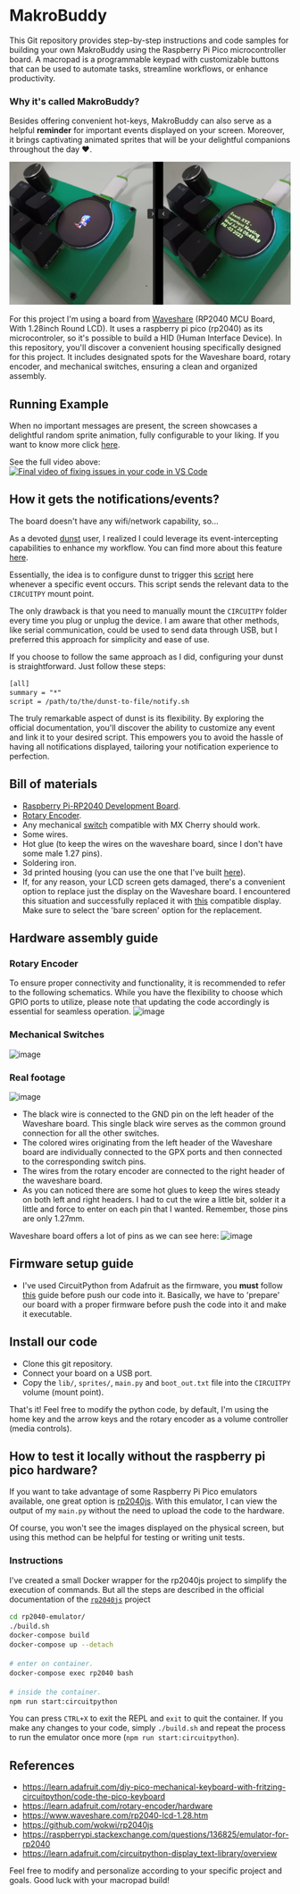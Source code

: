 # MakroBuddy

This Git repository provides step-by-step instructions and code samples for building your own MakroBuddy using the Raspberry Pi Pico microcontroller board. A macropad is a programmable keypad with customizable buttons that can be used to automate tasks, streamline workflows, or enhance productivity.

### Why it's called MakroBuddy?
Besides offering convenient hot-keys, MakroBuddy can also serve as a helpful **reminder** for important events displayed on your screen. Moreover, it brings captivating animated sprites that will be your delightful companions throughout the day ❤️.

![Alt text](image.png)

For this project I'm using a board from [Waveshare](https://www.waveshare.com/rp2040-lcd-1.28.htm) (RP2040 MCU Board, With 1.28inch Round LCD). It uses a raspberry pi pico (rp2040) as its microcontroler, so it's possible to build a HID (Human Interface Device). In this repository, you'll discover a convenient housing specifically designed for this project. It includes designated spots for the Waveshare board, rotary encoder, and mechanical switches, ensuring a clean and organized assembly.

## Running Example

When no important messages are present, the screen showcases a delightful random sprite animation, fully configurable to your liking. If you want to know more click [here](./ADD_MORE_SPRITES.md).

See the full video above:
[![Final video of fixing issues in your code in VS Code](https://img.youtube.com/vi/jeDKUlj0tqM/maxresdefault.jpg)](https://www.youtube.com/shorts/jeDKUlj0tqM)


## How it gets the notifications/events?

The board doesn't have any wifi/network capability, so...

As a devoted [dunst](https://github.com/dunst-project/dunst) user, I realized I could leverage its event-intercepting capabilities to enhance my workflow. You can find more about this feature [here](https://wiki.archlinux.org/title/Dunst#Scripting).

Essentially, the idea is to configure dunst to trigger this [script](./dunst-to-file/notify.sh) here whenever a specific event occurs. This script sends the relevant data to the `CIRCUITPY` mount point. 

The only drawback is that you need to manually mount the `CIRCUITPY` folder every time you plug or unplug the device. I am aware that other methods, like serial communication, could be used to send data through USB, but I preferred this approach for simplicity and ease of use.

If you choose to follow the same approach as I did, configuring your dunst is straightforward. Just follow these steps:

```
[all]
summary = "*"
script = /path/to/the/dunst-to-file/notify.sh
```

The truly remarkable aspect of dunst is its flexibility. By exploring the official documentation, you'll discover the ability to customize any event and link it to your desired script. This empowers you to avoid the hassle of having all notifications displayed, tailoring your notification experience to perfection.

## Bill of materials
- [Raspberry Pi-RP2040 Development Board](https://pt.aliexpress.com/item/1005004616586355.html?spm=a2g0o.order_list.order_list_main.21.21efcaa4GvI4NZ&gatewayAdapt=glo2bra).
- [Rotary Encoder](https://pt.aliexpress.com/item/4001112405456.html?spm=a2g0o.order_list.order_list_main.337.56c2caa4j3XZvl&gatewayAdapt=glo2bra).
- Any mechanical [switch](https://pt.aliexpress.com/item/1005004285463567.html?spm=a2g0o.productlist.main.15.7c3823b2lCL06c&algo_pvid=f50a2a66-7073-4be2-a435-df6fec2686b5&algo_exp_id=f50a2a66-7073-4be2-a435-df6fec2686b5-7&pdp_npi=3%40dis%21BRL%2165.37%2132.69%21%21%2112.66%21%21%40212244c416888441242025140d0779%2112000028629113466%21sea%21BR%21172919556&curPageLogUid=xjMCfauOfAiu) compatible with MX Cherry should work.
- Some wires.
- Hot glue (to keep the wires on the waveshare board, since I don't have some male 1.27 pins).
- Soldering iron.
- 3d printed housing  (you can use the one that I've built [here](https://www.tinkercad.com/things/47IuxGAQAh5)).
- If, for any reason, your LCD screen gets damaged, there's a convenient option to replace just the display on the Waveshare board. I encountered this situation and successfully replaced it with [this](https://www.aliexpress.com/item/1005002525190127.html?spm=a2g0o.order_list.order_list_main.11.5c971802Mmtqq3) compatible display. Make sure to select the 'bare screen' option for the replacement.

## Hardware assembly guide

### Rotary Encoder
To ensure proper connectivity and functionality, it is recommended to refer to the following schematics. While you have the flexibility to choose which GPIO ports to utilize, please note that updating the code accordingly is essential for seamless operation.
![image](https://github.com/thiagosanches/yet-another-rp2040-macropad/assets/5191469/e939b195-b1f8-49cc-a5c2-993f597680d0)

### Mechanical Switches
![image](https://github.com/thiagosanches/yet-another-rp2040-macropad/assets/5191469/6970535f-c027-4c64-8933-e0e63ebadb38)


### Real footage

![image](https://github.com/thiagosanches/yet-another-rp2040-macropad/assets/5191469/04d06d68-d482-4c2d-9083-9100d1852387)

- The black wire is connected to the GND pin on the left header of the Waveshare board. This single black wire serves as the common ground connection for all the other switches.
- The colored wires originating from the left header of the Waveshare board are individually connected to the GPX ports and then connected to the corresponding switch pins.
- The wires from the rotary encoder are connected to the right header of the waveshare board.
- As you can noticed there are some hot glues to keep the wires steady on both left and right headers. I had to cut the wire a little bit, solder it a little and force to enter on each pin that I wanted. Remember, those pins are only 1.27mm.

Waveshare board offers a lot of pins as we can see here:
![image](https://github.com/thiagosanches/yet-another-rp2040-macropad/assets/5191469/34edd9b2-64b1-420e-881d-fecc4bb6de79)

## Firmware setup guide
- I've used CircuitPython from Adafruit as the firmware, you **must** follow [this](https://learn.adafruit.com/welcome-to-circuitpython?view=all#download-the-latest-version-2977908) guide before push our code into it. Basically, we have to 'prepare' our board with a proper firmware before push the code into it and make it executable.

## Install our code
- Clone this git repository.
- Connect your board on a USB port.
- Copy the `lib/`, `sprites/`, `main.py` and `boot_out.txt` file into the `CIRCUITPY` volume (mount point).

That's it! Feel free to modify the python code, by default, I'm using the home key and the arrow keys and the rotary encoder as a volume controller (media controls).


## How to test it locally without the raspberry pi pico hardware?

If you want to take advantage of some Raspberry Pi Pico emulators available, one great option is [rp2040js](https://github.com/wokwi/rp2040js). With this emulator, I can view the output of my `main.py` without the need to upload the code to the hardware. 

Of course, you won't see the images displayed on the physical screen, but using this method can be helpful for testing or writing unit tests.

### Instructions

I've created a small Docker wrapper for the rp2040js project to simplify the execution of commands. But all the steps are described in the official documentation of the [`rp2040js`](https://github.com/wokwi/rp2040js) project

```bash
cd rp2040-emulator/
./build.sh
docker-compose build
docker-compose up --detach

# enter on container.
docker-compose exec rp2040 bash

# inside the container.
npm run start:circuitpython
```

You can press `CTRL+X` to exit the REPL and `exit` to quit the container. If you make any changes to your code, simply `./build.sh` and repeat the process to run the emulator once more (`npm run start:circuitpython`).

## References
- https://learn.adafruit.com/diy-pico-mechanical-keyboard-with-fritzing-circuitpython/code-the-pico-keyboard
- https://learn.adafruit.com/rotary-encoder/hardware
- https://www.waveshare.com/rp2040-lcd-1.28.htm
- https://github.com/wokwi/rp2040js
- https://raspberrypi.stackexchange.com/questions/136825/emulator-for-rp2040
- https://learn.adafruit.com/circuitpython-display_text-library/overview

Feel free to modify and personalize according to your specific project and goals. Good luck with your macropad build!
